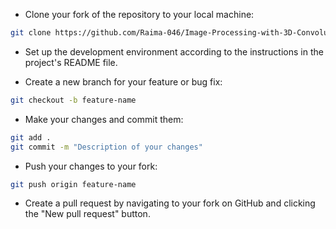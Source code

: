 - Clone your fork of the repository to your local machine:
  
```bash 
git clone https://github.com/Raima-046/Image-Processing-with-3D-Convolution
```

- Set up the development environment according to the instructions in the project's README file.

- Create a new branch for your feature or bug fix:
  
```bash 
git checkout -b feature-name
```

- Make your changes and commit them:
  
```bash 
git add .
git commit -m "Description of your changes"
```

- Push your changes to your fork:

```bash 
git push origin feature-name
```

- Create a pull request by navigating to your fork on GitHub and clicking the "New pull request" button.

  


